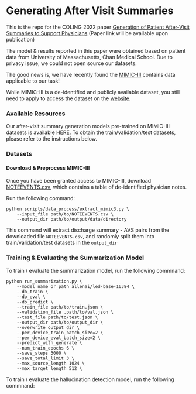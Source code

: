 # Generating After Visit Summaries

This is the repo for the COLING 2022 paper [Generation of Patient After-Visit Summaries to Support Physicians](https://coling2022.org/) (Paper link will be available upon publication)

The model & results reported in this paper were obtained based on patient data from University of Massachusetts, Chan Medical School. Due to privacy issue, we could not open source our datasets. 

The good news is, we have recently found the [MIMIC-III](https://physionet.org/content/mimiciii/1.4/) contains data applicable to our task!

While MIMIC-III is a de-identified and publicly available dataset, you still need to apply to access the dataset on the [website](https://physionet.org/content/mimiciii/1.4/).

### Available Resources

Our after-visit summary generation models pre-trained on MIMIC-III datasets is available [HERE](https://drive.google.com/file/d/1OvFUw0sqBJT-qOnokNkRwNr7LaN7YOHS/view?usp=sharing). To obtain the train/validation/test datasets, please refer to the instructions below.

### Datasets

#### Download & Preprocess MIMIC-III

Once you have been granted access to MIMIC-III, download [NOTEEVENTS.csv](https://physionet.org/content/mimiciii/1.4/NOTEEVENTS.csv.gz), which contains a table of de-identified physician notes.

Run the following command:

```
python scripts/data_process/extract_mimic3.py \
    --input_file path/to/NOTEEVENTS.csv \
    --output_dir path/to/output/data/directory
```

This command will extract discharge summary - AVS pairs from the downloaded  file ```NOTEEVENTS.csv```, and randomly split them into train/validation/test datasets in the ```output_dir```


### Training & Evaluating the Summarization Model

To train / evaluate the summarization model, run the following commnand:

```
python run_summarization.py \
    --model_name_or_path allenai/led-base-16384 \
    --do_train \
    --do_eval \
    --do_predict \
    --train_file path/to/train.json \
    --validation_file .path/to/val.json \
    --test_file path/to/test.json \
    --output_dir path/to/output_dir \
    --overwrite_output_dir \
    --per_device_train_batch_size=2 \
    --per_device_eval_batch_size=2 \
    --predict_with_generate \
    --num_train_epochs 6 \
    --save_steps 3000 \
    --save_total_limit 3 \
    --max_source_length 1024 \
    --max_target_length 512 \
```

To train / evaluate the hallucination detection model, run the following commnand:

```

```
